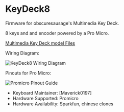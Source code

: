 # KeyDeck8


Firmware for obscuresausage's Multimedia Key Deck.

8 keys and and encoder powered by a Pro Micro.

[Multimedia Key Deck model Files](https://www.printables.com/model/389352-multimedia-key-deck)


Wiring Diagram:

![KeyDeck8 Wiring Diagram](https://i.imgur.com/1sOvYRU.jpg)


Pinouts for Pro Micro:

![Promicro Pinout Guide](https://i.imgur.com/LZ194Hf.jpg)


* Keyboard Maintainer: [Maverick0197]
* Hardware Supported: Promicro
* Hardware Availability: Sparkfun, chinese clones
